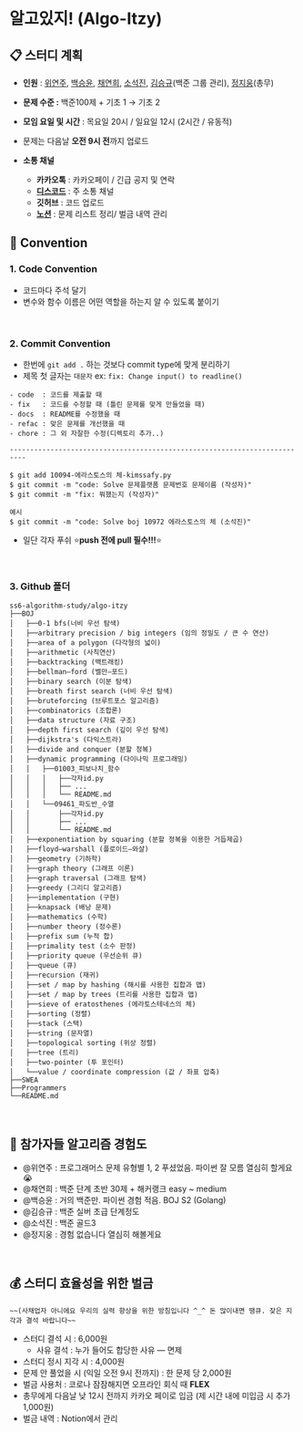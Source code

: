 # 알고있지! (Algo-Itzy)

## 📋 스터디 계획

- **인원** : [위연주](https://github.com/Julia-we-s2), [백승윤](https://github.com/YoonBaek), [채연희](https://github.com/hing9u), [소석진](https://github.com/seokzin), [김승규](https://github.com/ed-kyu)(백준 그룹 관리), [정지웅](https://github.com/JiWoongJeong)(총무)
- **문제 수준 :** 백준100제 + 기초 1 → 기초 2
- **모임 요일 및 시간** : 목요일 20시 / 일요일 12시 (2시간 / 유동적)
- 문제는 다음날 **오전 9시 전**까지 업로드

- **소통 채널**
    - **카카오톡** : 카카오페이 / 긴급 공지 및 연락
    - [**디스코드**](https://discord.gg/CTNYwBW8) : 주 소통 채널
    - **깃허브** : 코드 업로드
    - [**노션**](https://www.notion.so/Algo-Itzy-ca5f3350ae5e42cdb487549170fa6f09) : 문제 리스트 정리/ 벌금 내역 관리

## 📜 Convention

### 1. **Code Convention**

- 코드마다 주석 달기
- 변수와 함수 이름은 어떤 역할을 하는지 알 수 있도록 붙이기



</br>

### 2. **Commit Convention**

- 한번에 `git add .` 하는 것보다 commit type에 맞게 분리하기
- 제목 첫 글자는 `대문자` ex: `fix: Change input() to readline()`

```
- code  : 코드를 제출할 때
- fix   : 코드를 수정할 때 (틀린 문제를 맞게 만들었을 때)
- docs  : README를 수정했을 때
- refac : 맞은 문제를 개선했을 때
- chore : 그 외 자잘한 수정(디렉토리 추가..)

--------------------------------------------------------------------------

$ git add 10094-에라스토스의 체-kimssafy.py
$ git commit -m "code: Solve 문제플랫폼 문제번호 문제이름 (작성자)"
$ git commit -m "fix: 뭐했는지 (작성자)"

예시
$ git commit -m "code: Solve boj 10972 에라스토스의 체 (소석진)"
```

- 일단 각자 푸쉬 ⭐**push 전에 pull 필수!!!**⭐



</br>

### 3. Github 폴더

```
ss6-algorithm-study/algo-itzy
├──BOJ
│   ├──0-1 bfs(너비 우선 탐색)	
│   ├──arbitrary precision / big integers (임의 정밀도 / 큰 수 연산)	
│   ├──area of a polygon (다각형의 넓이)	
│   ├──arithmetic (사칙연산)	
│   ├──backtracking (백트래킹)	
│   ├──bellman–ford (벨만–포드)	
│   ├──binary search (이분 탐색)	
│   ├──breath first search (너비 우선 탐색)	
│   ├──bruteforcing (브루트포스 알고리즘)	
│   ├──combinatorics (조합론)	
│   ├──data structure (자료 구조)	
│   ├──depth first search (깊이 우선 탐색)	
│   ├──dijkstra's (다익스트라)	
│   ├──divide and conquer (분할 정복)	
│   ├──dynamic programming (다이나믹 프로그래밍)
│   │   ├──01003_피보나치_함수
│   │   │   ├──각자id.py
│   │   │   ├── ...
│   │   │   └── README.md
│   │   └──09461_파도반_수열
│   │       ├──각자id.py
│   │       ├── ...
│   │       └── README.md
│   ├──exponentiation by squaring (분할 정복을 이용한 거듭제곱)	
│   ├──floyd–warshall (플로이드–와샬)	
│   ├──geometry (기하학)	
│   ├──graph theory (그래프 이론)	
│   ├──graph traversal (그래프 탐색)	
│   ├──greedy (그리디 알고리즘)	
│   ├──implementation (구현)	
│   ├──knapsack (배낭 문제)	
│   ├──mathematics (수학)	
│   ├──number theory (정수론)	
│   ├──prefix sum (누적 합)	
│   ├──primality test (소수 판정)	
│   ├──priority queue (우선순위 큐)	
│   ├──queue (큐)	
│   ├──recursion (재귀)	
│   ├──set / map by hashing (해시를 사용한 집합과 맵)	
│   ├──set / map by trees (트리를 사용한 집합과 맵)	
│   ├──sieve of eratosthenes (에라토스테네스의 체)	
│   ├──sorting (정렬)	
│   ├──stack (스택)	
│   ├──string (문자열)	
│   ├──topological sorting (위상 정렬)	
│   ├──tree (트리)	
│   ├──two-pointer (투 포인터)	
│   └──value / coordinate compression (값 / 좌표 압축)
├──SWEA
├──Programmers
└──README.md
```



</br>

## 🙆 **참가자들 알고리즘 경험도**

- @위연주  : 프로그래머스 문제 유형별 1, 2 푸셨었음. 파이썬 잘 모름 열심히 할게요😭
- @채연희  : 백준 단계 초반 30제 + 해커랭크 easy ~ medium
- @백승윤  : 거의 백준만. 파이썬 경험 적음. BOJ S2 (Golang)
- @김승규  : 백준 실버 초급 단계정도
- @소석진  : 백준 골드3
- @정지웅  : 경험 없습니다 열심히 해볼게요



</br>

## 💰 스터디 효율성을 위한 벌금

    ~~(사채업자 아니에요 우리의 실력 향상을 위한 방침입니다 ^_^ 돈 많이내면 땡큐. 잦은 지각과 결석 바랍니다~~

- 스터디 결석 시 : 6,000원
    - 사유 결석 : 누가 들어도 합당한 사유 — 면제
- 스터디 정시 지각 시 : 4,000원
- 문제 안 풀었을 시 (익일 오전 9시 전까지) : 한 문제 당 2,000원
- 벌금 사용처 : 코로나 잠잠해지면 오프라인 회식 때 **FLEX**
- 총무에게 다음날 낮 12시 전까지 카카오 페이로 입금 (제 시간 내에 미입금 시 추가 1,000원)
- 벌금 내역 : Notion에서 관리
